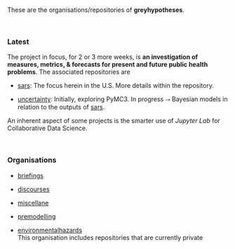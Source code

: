 <br>

These are the organisations/repositories of **greyhypotheses**.

<br>

### Latest

The project in focus, for 2 or 3 more weeks, is **an investigation of measures, metrics, & forecasts for present and future public health problems**.  The associated repositories are

  * [sars](https://github.com/briefings/sars): The focus herein in the U.S.  More details within the repository.

  * [uncertainty](https://github.com/briefings/uncertainty): Initially, exploring PyMC3.  In progress ⤑ Bayesian models in relation to the outputs of [sars](https://github.com/briefings/sars).

An inherent aspect of some projects is the smarter use of *Jupyter Lab* for Collaborative Data Science.

<br>

### Organisations

* [briefings](https://github.com/briefings)

* [discourses](https://github.com/discourses)

* [miscellane](https://github.com/miscellane)

* [premodelling](https://github.com/premodelling)

* [environmentalhazards](https://github.com/environmentalhazards) <br>This organisation includes repositories that are currently private

<br>

<!--
**greyhypotheses/greyhypotheses** is a ✨ _special_ ✨ repository because its `README.md` (this file) appears on your GitHub profile.

Here are some ideas to get you started:

- Hello 👋
- 🔭 I’m currently working on ...
- 🌱 I’m currently learning ...
- 👯 I’m looking to collaborate on ...
- 🤔 I’m looking for help with ...
- 💬 Ask me about ...
- 📫 How to reach me: ...
- 😄 Pronouns: ...
- ⚡ Fun fact: ...
-->
